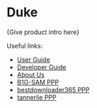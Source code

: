 # Duke

{Give product intro here}

Useful links:
* [User Guide](UserGuide.md)
* [Developer Guide](DeveloperGuide.md)
* [About Us](AboutUs.md)
* [B1G-SAM PPP](team/b1g-sam.md)
* [bestdownloader365 PPP](team/bestdownloader365.md)
* [tannerlie PPP](team/tannerlie.md)
